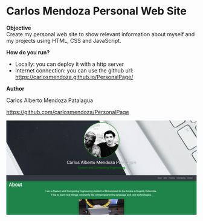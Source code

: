 # Carlos Mendoza Personal Web Site
**Objective**  
Create my personal web site to show relevant information about myself and my projects using HTML, CSS and JavaScript.

**How do you run?**  

+ Locally: you can deploy it with a http server
+ Internet connection: you can use the github url: https://carlosmendoza.github.io/PersonalPage/  

**Author**  

Carlos Alberto Mendoza Patalagua  

https://github.com/carlosmendoza/PersonalPage

![](images/ScreenShot.PNG) 
